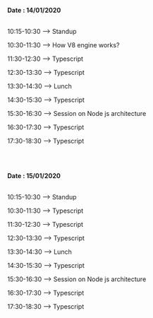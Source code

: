 <b>Date  : 14/01/2020 </b>
<br>
<br>

<p>10:15-10:30 -->    Standup 

10:30-11:30 -->  How V8 engine works?

11:30-12:30 -->   Typescript

12:30-13:30 -->  Typescript

13:30-14:30 -->  Lunch

14:30-15:30 -->  Typescript

15:30-16:30 --> Session on Node js architecture

16:30-17:30 -->  Typescript

17:30-18:30 -->  Typescript </p>

<br>
<br>

<b>Date  : 15/01/2020 </b>
<br>
<br>

<p>10:15-10:30 -->    Standup 

10:30-11:30 --> Typescript

11:30-12:30 -->   Typescript

12:30-13:30 -->  Typescript

13:30-14:30 -->  Lunch

14:30-15:30 -->  Typescript

15:30-16:30 --> Session on Node js architecture

16:30-17:30 -->  Typescript

17:30-18:30 -->  Typescript </p>

<br>
<br>





